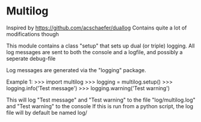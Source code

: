 # Multilog

Inspired by https://github.com/acschaefer/duallog
Contains quite a lot of modifications though

This module contains a class "setup" that sets up dual (or triple) logging.
All log messages are sent to both the console and a logfile, and possibly a seperate debug-file

Log messages are generated via the "logging" package.

Example 1:
    >>> import multilog
    >>> logging = multilog.setup()
    >>> logging.info('Test message')
    >>> logging.warning('Test warning')

This will log "Test message" and "Test warning" to the file "log/multilog.log" and "Test warning" to the console
If this is run from a python script, the log file will by default be named log/<script name>.log

- Log levels for both console and file logging can be set on init

import logging
import multilog

logging = multilog.setup(minLevel=logging.INFO, fileLevel=logging.DEBUG)

- This will cause any log with level INFO and higher to be logged to the console
- Also, any log with level INFO and higher is logged to "log/<script name>.log"
- DEBUG-messages (and higher) goes to "log/<script name>-debug.log"



